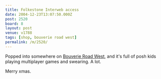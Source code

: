 ```yaml
---
title: Folkestone Interweb access
date: 2004-12-23T13:07:50.000Z
post: 2520
board: 8
layout: post
venue: v1788
tags: [shop, bouverie road west]
permalink: /m/2520/
---
```

Popped into somewhere on <a href="/wiki/bouverie+road+west">Bouverie Road West</a>, and it's full of posh kids playing multiplayer games and swearing. A lot.

Merry xmas.
